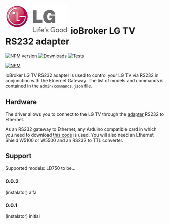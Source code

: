 ![Logo](admin/lg_admin.png)
ioBroker LG TV RS232 adapter
=================
[![NPM version](http://img.shields.io/npm/v/iobroker.lgtv-rs.svg)](https://www.npmjs.com/package/iobroker.lgtv-rs)
[![Downloads](https://img.shields.io/npm/dm/iobroker.lgtv-rs.svg)](https://www.npmjs.com/package/iobroker.lgtv-rs)
[![Tests](http://img.shields.io/travis/instalator/ioBroker.lgtv-rs/master.svg)](https://travis-ci.org/instalator/ioBroker.lgtv-rs)

[![NPM](https://nodei.co/npm/iobroker.lgtv-rs.png?downloads=true)](https://nodei.co/npm/iobroker.lgtv-rs/)

IoBroker LG TV RS232 adapter is used to control your LG TV via RS232 in conjunction with the Etnernet Gateway.
The list of models and commands is contained in the `admin/commands.json` file.

## Hardware
The driver allows you to connect to the LG TV through the [adapter](http://blog.instalator.ru/archives/744) RS232 to Ethernet.

As an RS232 gateway to Ethernet, any Arduino compatible card in which you need to download [this code](https://github.com/stepansnigirev/ArduinoSerialToEthernet) is used.
You will also need an Ethernet Shield W5100 or W5500 and an RS232 to TTL converter.

## Support
Supported models: LD750 to be...

### 0.0.2
  (instalator) alfa

### 0.0.1
  (instalator) initial

